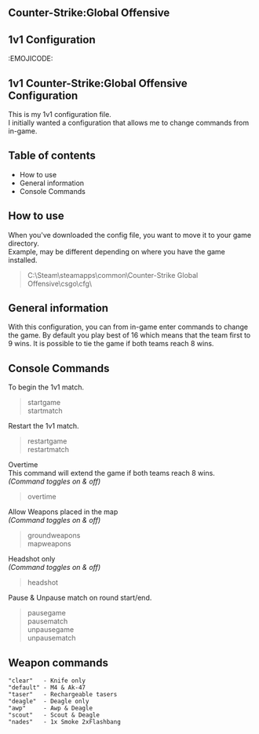 ## Counter-Strike:Global Offensive
## 1v1 Configuration
:EMOJICODE:
## 1v1 Counter-Strike:Global Offensive Configuration
This is my 1v1 configuration file.  
I initially wanted a configuration that allows me to change commands from in-game.

## Table of contents
* How to use
* General information
* Console Commands


## How to use
When you've downloaded the config file, you want to move it to your game directory.  
Example, may be different depending on where you have the game installed.
>C:\Steam\steamapps\common\Counter-Strike Global Offensive\csgo\cfg\



## General information
With this configuration, you can from in-game enter commands to change the game.
By default you play best of 16 which means that the team first to 9 wins.
It is possible to tie the game if both teams reach 8 wins.


## Console Commands
To begin the 1v1 match.  
> startgame  
> startmatch  


Restart the 1v1 match.  
> restartgame  
> restartmatch  

Overtime  
This command will extend the game if both teams reach 8 wins.  
*(Command toggles on & off)*  
> overtime  

Allow Weapons placed in the map  
*(Command toggles on & off)*
> groundweapons  
> mapweapons  

Headshot only  
*(Command toggles on & off)*
> headshot  

Pause & Unpause match on round start/end.
> pausegame  
> pausematch  
> unpausegame  
> unpausematch  


## Weapon commands
```
"clear"   - Knife only
"default" - M4 & Ak-47
"taser"   - Rechargeable tasers	
"deagle"  - Deagle only
"awp"     - Awp & Deagle
"scout"   - Scout & Deagle
"nades"   - 1x Smoke 2xFlashbang
```
